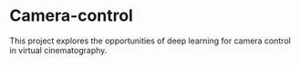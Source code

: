 # Camera-control
This project explores the opportunities of deep learning for camera control in virtual cinematography.
